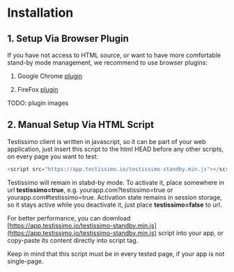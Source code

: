 # Installation

## 1. Setup Via Browser Plugin
If you have not access to HTML source, or want to have more comfortable stand-by mode management, we recommend to use browser plugins:

1. Google Chrome [plugin](https://chrome.google.com/webstore/detail/testissimo/kbndfdpfemdihkbgpaggicjhmfaeeobh?hl=en )

2. FireFox [plugin](https://www.dropbox.com/s/x80m0fzcprgplau/testissimo-0.2.8-an%2Bfx.xpi?dl=1)

TODO: plugin images

## 2. Manual Setup Via HTML Script

Testissimo client is written in javascript, so it can be part of your web application, just insert this script to the html HEAD before any other scripts, on every page you want to test:

```javascript
<script src="https://app.testissimo.io/testissimo-standby.min.js"></script>
```

Testissimo will remain in stabd-by mode. To activate it, place somewhere in url **testissimo=true**, e.g. yourapp.com?testissimo=true or yourapp.com#testissimo=true. Activation state remains in session storage, so it stays active while you deactivate it, just place **testissimo=false** to url.

For better performance, you can download [https://app.testissimo.io/testissimo-standby.min.js](https://app.testissimo.io/testissimo-standby.min.js) script into your app, or copy-paste its content directly into script tag.

Keep in mind that this script must be in every tested page, if your app is not single-page.
